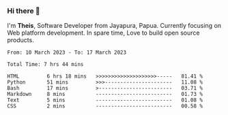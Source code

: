 ### Hi there 👋

I'm <b>Theis</b>, Software Developer from Jayapura, Papua. Currently focusing on Web platform development. In spare time, Love to build open source products.



 
 <!--START_SECTION:waka-->

```text
From: 10 March 2023 - To: 17 March 2023

Total Time: 7 hrs 44 mins

HTML         6 hrs 18 mins   >>>>>>>>>>>>>>>>>>>>-----   81.41 %
Python       51 mins         >>>----------------------   11.08 %
Bash         17 mins         >------------------------   03.71 %
Markdown     8 mins          -------------------------   01.73 %
Text         5 mins          -------------------------   01.08 %
CSS          2 mins          -------------------------   00.58 %
```

<!--END_SECTION:waka-->
